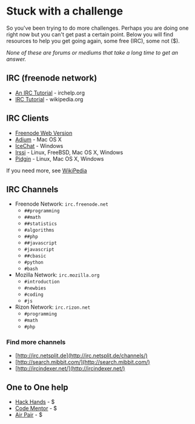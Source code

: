 # Stuck with a challenge
So you've been trying to do more challenges. Perhaps you are doing one right now but you can't get past a certain point. Below you will find resources to help you get going again, some free (IRC), some not ($).

*None of these are forums or mediums that take a long time to get an answer.*

## IRC (freenode network)
+ [An IRC Tutorial](http://www.irchelp.org/irchelp/irctutorial.html) - irchelp.org
+ [IRC Tutorial](https://en.wikipedia.org/wiki/Wikipedia:IRC/Tutorial) - wikipedia.org

## IRC Clients
+ [Freenode Web Version](https://webchat.freenode.net/)
+ [Adium](https://www.adium.im/) - Mac OS X
+ [IceChat](http://www.icechat.net/site/) - Windows
+ [Irssi](https://irssi.org/) - Linux, FreeBSD, Mac OS X, Windows
+ [Pidgin](https://pidgin.im/) - Linux, Mac OS X, Windows

If you need more, see [WikiPedia](https://en.wikipedia.org/wiki/Comparison_of_Internet_Relay_Chat_clients)

## IRC Channels
+ Freenode Network: `irc.freenode.net`
    + `##programming`
    + `##math`
    + `##statistics`
    + `#algorithms`
    + `##php`
    + `##javascript`
    + `#javascript`
    + `##cbasic`
    + `#python`
    + `#bash`
+ Mozilla Network: `irc.mozilla.org`
    + `#introduction`
    + `#newbies`
    + `#coding`
    + `#js`
+ Rizon Network: `irc.rizon.net`
    + `#programming`
    + `#math`
    + `#php`

### Find more channels
+ [http://irc.netsplit.de](http://irc.netsplit.de/channels/)
+ [http://search.mibbit.com/](http://search.mibbit.com/)
+ [http://ircindexer.net/](http://ircindexer.net/)

## One to One help
+ [Hack Hands](http://www.hackhands.com/) - $
+ [Code Mentor](https://www.codementor.io/) - $
+ [Air Pair](https://www.airpair.com/) - $
